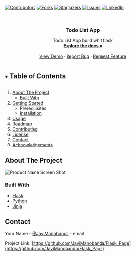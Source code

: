 <!--
*** Thanks for checking out the Best-README-Template. If you have a suggestion
*** that would make this better, please fork the Flask_Page and create a pull request
*** or simply open an issue with the tag "enhancement".
*** Thanks again! Now go create something AMAZING! :D
***
***
***
*** To avoid retyping too much info. Do a search and replace for the following:
*** JaviManobanda, Flask_Page, twitter_handle, email, project_title, project_description
-->



<!-- PROJECT SHIELDS -->
<!--
*** I'm using markdown "reference style" links for readability.
*** Reference links are enclosed in brackets [ ] instead of parentheses ( ).
*** See the bottom of this document for the declaration of the reference variables
*** for contributors-url, forks-url, etc. This is an optional, concise syntax you may use.
*** https://www.markdownguide.org/basic-syntax/#reference-style-links
-->
[![Contributors][contributors-shield]][contributors-url]
[![Forks][forks-shield]][forks-url]
[![Stargazers][stars-shield]][stars-url]
[![Issues][issues-shield]][issues-url]
[![LinkedIn][linkedin-shield]][linkedin-url]



<!-- PROJECT LOGO -->
<br />
<p align="center">
  <h3 align="center">Todo List App</h3>

  <p align="center">
    Todo List App build whit flask
    <br />
    <a href="https://github.com/JaviManobanda/Flask_Page"><strong>Explore the docs »</strong></a>
    <br />
    <br />
    <a href="https://github.com/JaviManobanda/Flask_Page">View Demo</a>
    ·
    <a href="https://github.com/JaviManobanda/Flask_Page/issues">Report Bug</a>
    ·
    <a href="https://github.com/JaviManobanda/Flask_Page/issues">Request Feature</a>
  </p>
</p>



<!-- TABLE OF CONTENTS -->
<details open="open">
  <summary><h2 style="display: inline-block">Table of Contents</h2></summary>
  <ol>
    <li>
      <a href="#about-the-project">About The Project</a>
      <ul>
        <li><a href="#built-with">Built With</a></li>
      </ul>
    </li>
    <li>
      <a href="#getting-started">Getting Started</a>
      <ul>
        <li><a href="#prerequisites">Prerequisites</a></li>
        <li><a href="#installation">Installation</a></li>
      </ul>
    </li>
    <li><a href="#usage">Usage</a></li>
    <li><a href="#roadmap">Roadmap</a></li>
    <li><a href="#contributing">Contributing</a></li>
    <li><a href="#license">License</a></li>
    <li><a href="#contact">Contact</a></li>
    <li><a href="#acknowledgements">Acknowledgements</a></li>
  </ol>
</details>



<!-- ABOUT THE PROJECT -->
## About The Project

![Product Name Screen Shot](https://i.imgur.com/7qBM0vo.png)

### Built With

* [Flask](https://flask.palletsprojects.com/en/2.0.x/)
* [Python](https://www.python.org/)
* [Jinja](https://jinja.palletsprojects.com/en/3.0.x/)



<!-- CONTACT -->
## Contact

Your Name - [@JaviManobanda](https://twitter.com/twitter_handle) - email

Project Link: [https://github.com/JaviManobanda/Flask_Page](https://github.com/JaviManobanda/Flask_Page)




<!-- MARKDOWN LINKS & IMAGES -->
<!-- https://www.markdownguide.org/basic-syntax/#reference-style-links -->
[contributors-shield]: https://img.shields.io/github/contributors/JaviManobanda/Flask_Page.svg?style=for-the-badge
[contributors-url]: https://github.com/JaviManobanda/Flask_Page/graphs/contributors
[forks-shield]: https://img.shields.io/github/forks/JaviManobanda/Flask_Page.svg?style=for-the-badge
[forks-url]: https://github.com/JaviManobanda/Flask_Page/network/members
[stars-shield]: https://img.shields.io/github/stars/JaviManobanda/Flask_Page.svg?style=for-the-badge
[stars-url]: https://github.com/JaviManobanda/Flask_Page/stargazers
[issues-shield]: https://img.shields.io/github/issues/JaviManobanda/Flask_Page.svg?style=for-the-badge
[issues-url]: https://github.com/JaviManobanda/Flask_Page/issues
[license-shield]: https://img.shields.io/github/license/JaviManobanda/Flask_Page.svg?style=for-the-badge
[license-url]: https://github.com/JaviManobanda/Flask_Page/blob/master/LICENSE.txt
[linkedin-shield]: https://img.shields.io/badge/-LinkedIn-black.svg?style=for-the-badge&logo=linkedin&colorB=555
[linkedin-url]: https://linkedin.com/in/JaviManobanda

